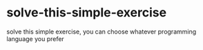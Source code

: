 solve-this-simple-exercise
==========================

solve this simple exercise, you can choose whatever programming language you prefer
